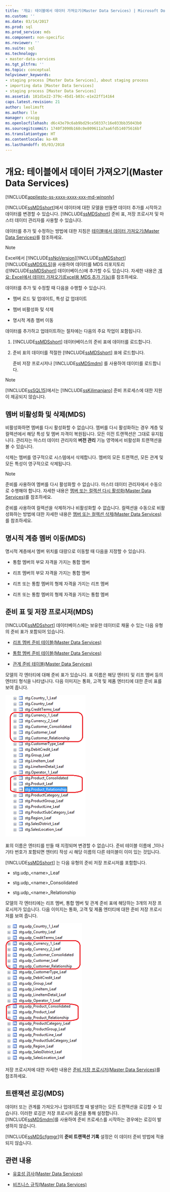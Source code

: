 ```yaml
---
title: '개요: 테이블에서 데이터 가져오기(Master Data Services) | Microsoft Docs'
ms.custom: ''
ms.date: 03/14/2017
ms.prod: sql
ms.prod_service: mds
ms.component: non-specific
ms.reviewer: ''
ms.suite: sql
ms.technology:
- master-data-services
ms.tgt_pltfrm: ''
ms.topic: conceptual
helpviewer_keywords:
- staging process [Master Data Services], about staging process
- importing data [Master Data Services]
- staging process [Master Data Services]
ms.assetid: 181d1e22-379c-45d1-b03c-e1e22ff14164
caps.latest.revision: 21
author: leolimsft
ms.author: lle
manager: craigg
ms.openlocfilehash: d6c43e79c6ab9bd29ce50337c16e033bb35043b0
ms.sourcegitcommit: 1740f3090b168c0e809611a7aa6fd514075616bf
ms.translationtype: HT
ms.contentlocale: ko-KR
ms.lasthandoff: 05/03/2018
---
```

# <a name="overview-importing-data-from-tables-master-data-services"></a>개요: 테이블에서 데이터 가져오기(Master Data Services)

[!INCLUDE[appliesto-ss-xxxx-xxxx-xxx-md-winonly](../includes/appliesto-ss-xxxx-xxxx-xxx-md-winonly.md)]

  [!INCLUDE[ssMDSshort](../includes/ssmdsshort-md.md)]에서 데이터에 대한 모델을 만들면 데이터 추가를 시작하고 데이터를 변경할 수 있습니다.   [!INCLUDE[ssMDSshort](../includes/ssmdsshort-md.md)] 준비 표, 저장 프로시저 및 마스터 데이터 관리자를 사용할 수 있습니다.  
  
 데이터를 추가 및 수정하는 방법에 대한 지침은 [테이블에서 데이터 가져오기&#40;Master Data Services&#41;](../master-data-services/import-data-from-tables-master-data-services.md)를 참조하세요.  
  
> [!NOTE]  
>  Excel에서 [!INCLUDE[ssNoVersion](../includes/ssnoversion-md.md)][!INCLUDE[ssMDSshort](../includes/ssmdsshort-md.md)][!INCLUDE[ssMDSXLS](../includes/ssmdsxls-md.md)]을 사용하여 데이터를 MDS 리포지토리([!INCLUDE[ssMDSshort](../includes/ssmdsshort-md.md)] 데이터베이스)에 추가할 수도 있습니다. 자세한 내용은 [개요: Excel에서 데이터 가져오기&#40;Excel용 MDS 추가 기능&#41;](../master-data-services/microsoft-excel-add-in/overview-importing-data-from-excel-mds-add-in-for-excel.md)를 참조하세요.  
  
 데이터를 추가 및 수정할 때 다음을 수행할 수 있습니다.  
  
-   멤버 로드 및 업데이트, 특성 값 업데이트  
  
-   멤버 비활성화 및 삭제  
  
-   명시적 계층 멤버 이동  
  
 데이터를 추가하고 업데이트하는 절차에는 다음의 주요 작업이 포함됩니다.  
  
1.  [!INCLUDE[ssMDSshort](../includes/ssmdsshort-md.md)] 데이터베이스의 준비 표에 데이터를 로드합니다.  
  
2.  준비 표의 데이터를 적절한 [!INCLUDE[ssMDSshort](../includes/ssmdsshort-md.md)] 표에 로드합니다.  
  
     준비 저장 프로시저나 [!INCLUDE[ssMDSmdm](../includes/ssmdsmdm-md.md)] 를 사용하여 데이터를 로드합니다.  
  
> [!NOTE]  
>  [!INCLUDE[ssSQL15](../includes/sssql15-md.md)]에서는 [!INCLUDE[ssKilimanjaro](../includes/sskilimanjaro-md.md)] 준비 프로세스에 대한 지원이 제공되지 않습니다.  
  
## <a name="deactivating-and-deleting-members-mds"></a>멤버 비활성화 및 삭제(MDS)  
 비활성화하면 멤버를 다시 활성화할 수 없습니다. 멤버를 다시 활성화하는 경우 계층 및 컬렉션에서 해당 특성 및 멤버 자격이 복원됩니다. 모든 이전 트랜잭션은 그대로 유지됩니다. 관리자는 마스터 데이터 관리자의 **버전 관리** 기능 영역에서 비활성화 트랜잭션을 볼 수 있습니다.  
  
 삭제는 멤버를 영구적으로 시스템에서 삭제합니다. 멤버의 모든 트랜잭션, 모든 관계 및 모든 특성이 영구적으로 삭제됩니다.  
  
> [!NOTE]  
>  준비를 사용하여 멤버를 다시 활성화할 수 없습니다. 마스터 데이터 관리자에서 수동으로 수행해야 합니다. 자세한 내용은 [멤버 또는 컬렉션 다시 활성화&#40;Master Data Services&#41;](../master-data-services/reactivate-a-member-or-collection-master-data-services.md)를 참조하세요.  
>   
>  준비를 사용하여 컬렉션을 삭제하거나 비활성화할 수 없습니다. 컬렉션을 수동으로 비활성화하는 방법에 대한 자세한 내용은 [멤버 또는 컬렉션 삭제&#40;Master Data Services&#41;](../master-data-services/delete-a-member-or-collection-master-data-services.md)를 참조하세요.  
  
## <a name="moving-explicit-hierarchy-members-mds"></a>명시적 계층 멤버 이동(MDS)  
 명시적 계층에서 멤버 위치를 대량으로 이동할 때 다음을 지정할 수 있습니다.  
  
-   통합 멤버의 부모 자격을 가지는 통합 멤버  
  
-   리프 멤버의 부모 자격을 가지는 통합 멤버  
  
-   리프 또는 통합 멤버의 형제 자격을 가지는 리프 멤버  
  
-   리프 또는 통합 멤버의 형제 자격을 가지는 통합 멤버  
  
## <a name="staging-tables-and-stored-procedures-mds"></a>준비 표 및 저장 프로시저(MDS)  
 [!INCLUDE[ssMDSshort](../includes/ssmdsshort-md.md)] 데이터베이스에는 보유한 데이터로 채울 수 있는 다음 유형의 준비 표가 포함되어 있습니다.  
  
-   [리프 멤버 준비 테이블&#40;Master Data Services&#41;](../master-data-services/leaf-member-staging-table-master-data-services.md)  
  
-   [통합 멤버 준비 테이블&#40;Master Data Services&#41;](../master-data-services/consolidated-member-staging-table-master-data-services.md)  
  
-   [관계 준비 테이블&#40;Master Data Services&#41;](../master-data-services/relationship-staging-table-master-data-services.md)  
  
 모델의 각 엔터티에 대해 준비 표가 있습니다. 표 이름은 해당 엔터티 및 리프 멤버 등의 엔터티 형식을 나타냅니다. 다음 이미지는 통화, 고객 및 제품 엔터티에 대한 준비 표를 보여 줍니다.  
  
 ![MDS 데이터베이스의 준비 테이블](../master-data-services/media/mds-staging-tables.png "MDS 데이터베이스의 준비 테이블")  
  
 표의 이름은 엔터티를 만들 때 지정되며 변경할 수 없습니다. 준비 테이블 이름에 _1이나 기타 번호가 포함되면 엔터티 작성 시 해당 이름의 다른 테이블이 이미 있는 것입니다.  
  
 [!INCLUDE[ssMDSshort](../includes/ssmdsshort-md.md)] 는 다음 유형의 준비 저장 프로시저를 포함합니다.  
  
-   stg.udp_\<name>_Leaf  
  
-   stg.udp_\<name>_Consolidated  
  
-   stg.udp_\<name>_Relationship  
  
 모델의 각 엔터티에는 리프 멤버, 통합 멤버 및 관계 준비 표에 해당하는 3개의 저장 프로시저가 있습니다.  다음 이미지는 통화, 고객 및 제품 엔터티에 대한 준비 저장 프로시저를 보여 줍니다.  
  
 ![MDS 데이터베이스의 준비 저장 프로시저](../master-data-services/media/mds-staging-storedprocedures.png "MDS 데이터베이스의 준비 저장 프로시저")  
  
 저장 프로시저에 대한 자세한 내용은 [준비 저장 프로시저&#40;Master Data Services&#41;](../master-data-services/staging-stored-procedure-master-data-services.md)를 참조하세요.  
  
## <a name="logging-transactions-mds"></a>트랜잭션 로깅(MDS)  
 데이터 또는 관계를 가져오거나 업데이트할 때 발생하는 모든 트랜잭션을 로깅할 수 있습니다. 이러한 로깅은 저장 프로시저 옵션을 통해 설정합니다. [!INCLUDE[ssMDSmdm](../includes/ssmdsmdm-md.md)]를 사용하여 준비 프로세스를 시작하는 경우에는 로깅이 발생하지 않습니다.  
  
 [!INCLUDE[ssMDScfgmgr](../includes/ssmdscfgmgr-md.md)]의 **준비 트랜잭션 기록** 설정은 이 데이터 준비 방법에 적용되지 않습니다.  
  
## <a name="related-content"></a>관련 내용  
  
-   [유효성 검사&#40;Master Data Services&#41;](../master-data-services/validation-master-data-services.md)  
  
-   [비즈니스 규칙&#40;Master Data Services&#41;](../master-data-services/business-rules-master-data-services.md)  
  
  
